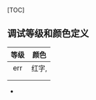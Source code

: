 [TOC]

## 调试等级和颜色定义

| 等级 | 颜色  |
| :--: | :---: |
| err  | 红字, |
|      |       |
|      |       |











































































































+